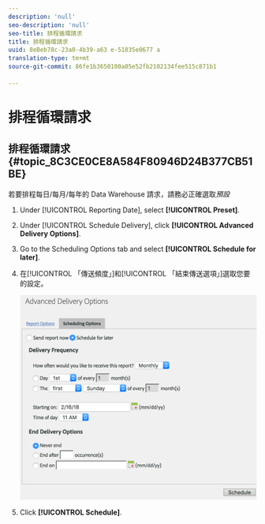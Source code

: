 ```yaml
---
description: 'null'
seo-description: 'null'
seo-title: 排程循環請求
title: 排程循環請求
uuid: 8eBeb78c-23a0-4b39-a63 e-51835e0677 a
translation-type: tm+mt
source-git-commit: 86fe1b3650100a05e52fb2102134fee515c871b1

---
```



# 排程循環請求

## 排程循環請求 {#topic_8C3CE0CE8A584F80946D24B377CB51BE}

若要排程每日/每月/每年的 Data Warehouse 請求，請務必正確選取*預設*

1. Under [!UICONTROL Reporting Date], select **[!UICONTROL Preset]**.

1. Under [!UICONTROL Schedule Delivery], click **[!UICONTROL Advanced Delivery Options]**.

1. Go to the Scheduling Options tab and select **[!UICONTROL Schedule for later]**.
1. 在[!UICONTROL 「傳送頻度」]和[!UICONTROL 「結束傳送選項」]選取您要的設定。

   ![](assets/dw_schedule.png)

1. Click **[!UICONTROL Schedule]**.

